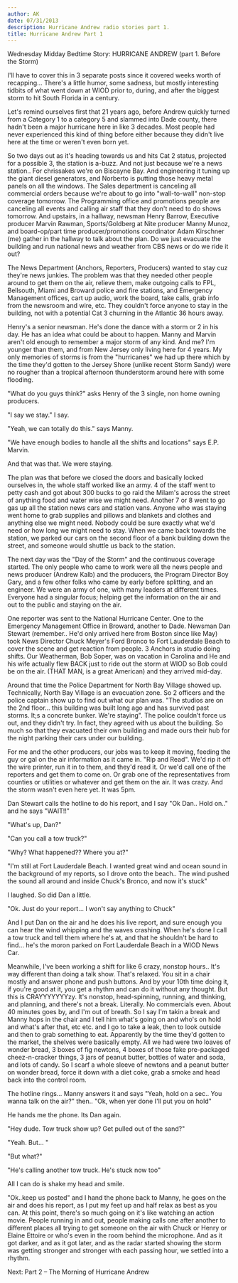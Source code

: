 ```yaml
---
author: AK
date: 07/31/2013
description: Hurricane Andrew radio stories part 1.
title: Hurricane Andrew Part 1
---
```


Wednesday Midday Bedtime Story: HURRICANE ANDREW (part 1. Before the Storm)

I'll have to cover this in 3 separate posts since it covered weeks worth of recapping… There's a little humor, some sadness, but mostly interesting tidbits of what went down at WIOD prior to, during, and after the biggest storm to hit South Florida in a century.

Let's remind ourselves first that 21 years ago, before Andrew quickly turned from a Category 1 to a category 5 and slammed into Dade county, there hadn't been a major hurricane here in like 3 decades. Most people had never experienced this kind of thing before either because they didn't live here at the time or weren't even born yet.

So two days out as it's heading towards us and hits Cat 2 status, projected for a possible 3, the station is a-buzz. And not just because we're a news station.. For chrissakes we're on Biscayne Bay. And engineering it tuning up the giant diesel generators, and Norberto is putting those heavy metal panels on all the windows. The Sales department is canceling all commercial orders because we're about to go into "wall-to-wall" non-stop coverage tomorrow. The Programming office and promotions people are canceling all events and calling air staff that they don't need to do shows tomorrow. And upstairs, in a hallway, newsman Henry Barrow, Executive producer Marvin Rawman, Sports/Goldberg at Nite producer Manny Munoz, and board-op/part time producer/promotions coordinator Adam Kirschner (me) gather in the hallway to talk about the plan. Do we just evacuate the building and run national news and weather from CBS news or do we ride it out?

The News Department (Anchors, Reporters, Producers) wanted to stay cuz they're news junkies. The problem was that they needed other people around to get them on the air, relieve them, make outgoing calls to FPL, Bellsouth, Miami and Broward police and fire stations, and Emergency Management offices, cart up audio, work the board, take calls, grab info from the newsroom and wire, etc. They couldn't force anyone to stay in the building, not with a potential Cat 3 churning in the Atlantic 36 hours away.

Henry's a senior newsman. He's done the dance with a storm or 2 in his day. He has an idea what could be about to happen. Manny and Marvin aren't old enough to remember a major storm of any kind. And me? I'm younger than them, and from New Jersey only living here for 4 years. My only memories of storms is from the "hurricanes" we had up there which by the time they'd gotten to the Jersey Shore (unlike recent Storm Sandy) were no rougher than a tropical afternoon thunderstorm around here with some flooding.

"What do you guys think?" asks Henry of the 3 single, non home owning producers.

"I say we stay." I say.

"Yeah, we can totally do this." says Manny.

"We have enough bodies to handle all the shifts and locations" says E.P. Marvin.

And that was that. We were staying.

The plan was that before we closed the doors and basically locked ourselves in, the whole staff worked like an army. 4 of the staff went to petty cash and got about 300 bucks to go raid the Milam's across the street of anything food and water wise we might need. Another 7 or 8 went to go gas up all the station news cars and station vans. Anyone who was staying went home to grab supplies and pillows and blankets and clothes and anything else we might need. Nobody could be sure exactly what we'd need or how long we might need to stay. When we came back towards the station, we parked our cars on the second floor of a bank building down the street, and someone would shuttle us back to the station.

The next day was the "Day of the Storm" and the continuous coverage started. The only people who came to work were all the news people and news producer (Andrew Kalb) and the producers, the Program Director Boy Gary, and a few other folks who came by early before splitting, and an engineer. We were an army of one, with many leaders at different times. Everyone had a singular focus; helping get the information on the air and out to the public and staying on the air.

One reporter was sent to the National Hurricane Center. One to the Emergency Management Office in Broward, another to Dade. Newsman Dan Stewart (remember.. He'd only arrived here from Boston since like May) took News Director Chuck Meyer's Ford Bronco to Fort Lauderdale Beach to cover the scene and get reaction from people. 3 Anchors in studio doing shifts. Our Weatherman, Bob Soper, was on vacation in Carolina and He and his wife actually flew BACK just to ride out the storm at WIOD so Bob could be on the air. (THAT MAN, is a great American) and they arrived mid-day.

Around that time the Police Department for North Bay Village showed up. Technically, North Bay Village is an evacuation zone. So 2 officers and the police captain show up to find out what our plan was. "The studios are on the 2nd floor… this building was built long ago and has survived past storms. It;s a concrete bunker. We're staying". The police couldn’t force us out, and they didn't try. In fact, they agreed with us about the building. So much so that they evacuated their own building and made ours their hub for the night parking their cars under our building.

For me and the other producers, our jobs was to keep it moving, feeding the guy or gal on the air information as it came in. "Rip and Read". We'd rip it off the wire printer, run it in to them, and they'd read it. Or we'd call one of the reporters and get them to come on. Or grab one of the representatives from counties or utilities or whatever and get them on the air. It was crazy. And the storm wasn't even here yet. It was 5pm.

Dan Stewart calls the hotline to do his report, and I say "Ok Dan.. Hold on.." and he says "WAIT!!"

"What's up, Dan?"

"Can you call a tow truck?"

"Why? What happened?? Where you at?"

"I'm still at Fort Lauderdale Beach. I wanted great wind and ocean sound in the background of my reports, so I drove onto the beach.. The wind pushed the sound all around and inside Chuck's Bronco, and now it's stuck"

I laughed. So did Dan a little.

"Ok. Just do your report… I won't say anything to Chuck"

And I put Dan on the air and he does his live report, and sure enough you can hear the wind whipping and the waves crashing. When he's done I call a tow truck and tell them where he's at, and that he shouldn't be hard to find… he's the moron parked on Fort Lauderdale Beach in a WIOD News Car.

Meanwhile, I've been working a shift for like 6 crazy, nonstop hours.. It's way different than doing a talk show. That's relaxed. You sit in a chair mostly and answer phone and push buttons. And by your 10th time doing it, if you're good at it, you get a rhythm and can do it without any thought. But this is CRAYYYYYYYzy. It's nonstop, head-spinning, running, and thinking, and planning, and there's not a break. Literally. No commercials even. About 40 minutes goes by, and I'm out of breath. So I say I'm takin a break and Manny hops in the chair and I tell him what's going on and who's on hold and what's after that, etc etc. and I go to take a leak, then to look outside and then to grab something to eat. Apparently by the time they'd gotten to the market, the shelves were basically empty. All we had were two loaves of wonder bread, 3 boxes of fig newtons, 4 boxes of those fake pre-packaged cheez-n-cracker things, 3 jars of peanut butter, bottles of water and soda, and lots of candy. So I scarf a whole sleeve of newtons and a peanut butter on wonder bread, force it down with a diet coke, grab a smoke and head back into the control room.

The hotline rings… Manny answers it and says "Yeah, hold on a sec.. You wanna talk on the air?" then.. "Ok, when yer done I'll put you on hold"

He hands me the phone. Its Dan again.

"Hey dude. Tow truck show up? Get pulled out of the sand?"

"Yeah. But… "

"But what?"

"He's calling another tow truck. He's stuck now too"

All I can do is shake my head and smile.

"Ok..keep us posted" and I hand the phone back to Manny, he goes on the air and does his report, as I put my feet up and half relax as best as you can. At this point, there's so much going on it's like watching an action movie. People running in and out, people making calls one after another to different places all trying to get someone on the air with Chuck or Henry or Elaine Ettoire or who's even in the room behind the microphone. And as it got darker, and as it got later, and as the radar started showing the storm was getting stronger and stronger with each passing hour, we settled into a rhythm.

Next: Part 2 – The Morning of Hurricane Andrew
